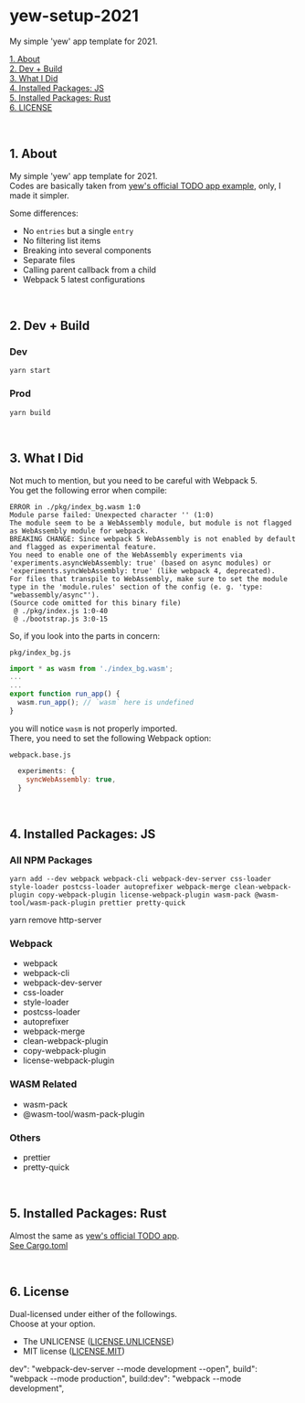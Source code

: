 # yew-setup-2021

My simple 'yew' app template for 2021.

[1. About](#1-about)  
[2. Dev + Build](#2-dev--build)  
[3. What I Did](#3-what-i-did)  
[4. Installed Packages: JS](#4-installed-packages--js)  
[5. Installed Packages: Rust](#5-installed-packages--rust)  
[6. LICENSE](#6-license)

&nbsp;

## 1. About

My simple 'yew' app template for 2021.  
Codes are basically taken from
[yew's official TODO app example](https://github.com/yewstack/yew-wasm-pack-template),
only, I made it simpler.

Some differences:
- No `entries` but a single `entry`
- No filtering list items
- Breaking into several components
- Separate files
- Calling parent callback from a child
- Webpack 5 latest configurations

&nbsp;

## 2. Dev + Build

### Dev

```
yarn start
```

### Prod

```
yarn build
```

&nbsp;

## 3. What I Did

Not much to mention, but you need to be careful with Webpack 5.  
You get the following error when compile:

```
ERROR in ./pkg/index_bg.wasm 1:0
Module parse failed: Unexpected character '' (1:0)
The module seem to be a WebAssembly module, but module is not flagged as WebAssembly module for webpack.
BREAKING CHANGE: Since webpack 5 WebAssembly is not enabled by default and flagged as experimental feature.
You need to enable one of the WebAssembly experiments via 'experiments.asyncWebAssembly: true' (based on async modules) or 'experiments.syncWebAssembly: true' (like webpack 4, deprecated).
For files that transpile to WebAssembly, make sure to set the module type in the 'module.rules' section of the config (e. g. 'type: "webassembly/async"').
(Source code omitted for this binary file)
 @ ./pkg/index.js 1:0-40
 @ ./bootstrap.js 3:0-15
```

So, if you look into the parts in concern:

`pkg/index_bg.js`

```js
import * as wasm from './index_bg.wasm';
...
...
export function run_app() {
  wasm.run_app(); // `wasm` here is undefined
}
```

you will notice `wasm` is not properly imported.  
There, you need to set the following Webpack option:

`webpack.base.js`

```js
  experiments: {
    syncWebAssembly: true,
  }
```

&nbsp;

## 4. Installed Packages: JS

### All NPM Packages

```
yarn add --dev webpack webpack-cli webpack-dev-server css-loader style-loader postcss-loader autoprefixer webpack-merge clean-webpack-plugin copy-webpack-plugin license-webpack-plugin wasm-pack @wasm-tool/wasm-pack-plugin prettier pretty-quick
```

yarn remove http-server

### Webpack

- webpack
- webpack-cli
- webpack-dev-server
- css-loader
- style-loader
- postcss-loader
- autoprefixer
- webpack-merge
- clean-webpack-plugin
- copy-webpack-plugin
- license-webpack-plugin

### WASM Related

- wasm-pack
- @wasm-tool/wasm-pack-plugin

### Others

- prettier
- pretty-quick

&nbsp;

## 5. Installed Packages: Rust

Almost the same as
[yew's official TODO app](https://github.com/yewstack/yew-wasm-pack-template).  
[See Cargo.toml](Cargo.toml)

&nbsp;

## 6. License

Dual-licensed under either of the followings.  
Choose at your option.

- The UNLICENSE ([LICENSE.UNLICENSE](LICENSE.UNLICENSE))
- MIT license ([LICENSE.MIT](LICENSE.MIT))

dev": "webpack-dev-server --mode development --open",
build": "webpack --mode production",
build:dev": "webpack --mode development",
